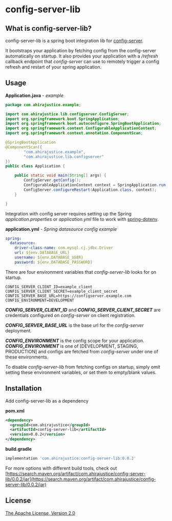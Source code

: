 # config-server-lib

## What is config-server-lib?

config-server-lib is a spring boot integration lib for [config-server](https://github.com/ahira-justice/config-server).

It bootstraps your application by fetching config from the config-server automatically on startup. It also provides your application with a _/refresh_ callback endpoint that _config-server_ can use to remotely trigger a config refresh and restart of your spring application.

## Usage
**Application.java** - _example_
```java
package com.ahirajustice.example;

import com.ahirajustice.lib.configserver.ConfigServer;
import org.springframework.boot.SpringApplication;
import org.springframework.boot.autoconfigure.SpringBootApplication;
import org.springframework.context.ConfigurableApplicationContext;
import org.springframework.context.annotation.ComponentScan;

@SpringBootApplication
@ComponentScan({
        "com.ahirajustice.example",
        "com.ahirajustice.lib.configserver"
})
public class Application {

    public static void main(String[] args) {
        ConfigServer.getConfig();
        ConfigurableApplicationContext context = SpringApplication.run(Application.class, args);
        ConfigServer.configureRestart(Application.class, context);
    }

}
```

Integration with config server requires setting up the Spring _application.properties_ or _application.yml_ file to work with [spring-dotenv](https://github.com/paulschwarz/spring-dotenv).

**application.yml** - _Spring datasource config example_
```yaml
spring:
  datasource:
    driver-class-name: com.mysql.cj.jdbc.Driver
    url: ${env.DATABASE_URL}
    username: ${env.DATABASE_USER}
    password: ${env.DATABASE_PASSWORD}
```


There are four environment variables that _config-server-lib_ looks for on startup.

```shell
CONFIG_SERVER_CLIENT_ID=example_client
CONFIG_SERVER_CLIENT_SECRET=example_client_secret
CONFIG_SERVER_BASE_URL=https://configserver.example.com
CONFIG_ENVIRONMENT=DEVELOPMENT
```

**_CONFIG_SERVER_CLIENT_ID_** and **_CONFIG_SERVER_CLIENT_SECRET_** are credentials configured on _config-server_ on client registration.

**_CONFIG_SERVER_BASE_URL_** is the base url for the _config-server_ deployment.

**_CONFIG_ENVIRONMENT_** is the config scope for your application. **_CONFIG_ENVIRONMENT_** is one of [DEVELOPMENT, STAGING, PRODUCTION] and configs are fetched from _config-server_ under one of these environments.

To disable _config-server-lib_ from fetching configs on startup, simply omit setting these environment variables, or set them to empty/blank values.

## Installation
Add config-server-lib as a dependency

**pom.xml**
```xml
<dependency>
  <groupId>com.ahirajustice</groupId>
  <artifactId>config-server-lib</artifactId>
  <version>0.0.2</version>
</dependency>
```

**build.gradle**
```groovy
implementation 'com.ahirajustice:config-server-lib:0.0.2'
```

For more options with different build tools, check out [https://search.maven.org/artifact/com.ahirajustice/config-server-lib/0.0.2/jar](https://search.maven.org/artifact/com.ahirajustice/config-server-lib/0.0.2/jar)

## License

[The Apache License, Version 2.0](LICENSE)
